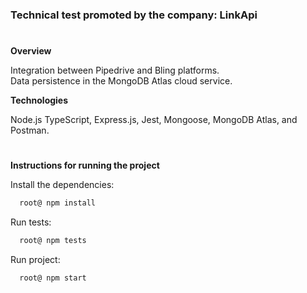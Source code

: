 <h3>Technical test promoted by the company: LinkApi</h3>

#
**Overview**

Integration between Pipedrive and Bling platforms.<br>
Data persistence in the MongoDB Atlas cloud service.

**Technologies**

Node.js TypeScript, Express.js, Jest, Mongoose, MongoDB Atlas, and Postman.

#
**Instructions for running the project**

Install the dependencies:
```zsh
  root@ npm install
```

Run tests:
```zsh
  root@ npm tests
```

Run project:
```zsh
  root@ npm start
```


